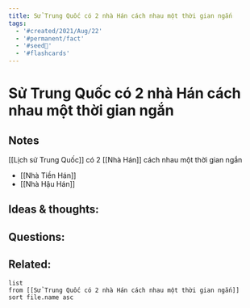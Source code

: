 ```yaml
---
title: Sử Trung Quốc có 2 nhà Hán cách nhau một thời gian ngắn
tags:
  - '#created/2021/Aug/22'
  - '#permanent/fact'
  - '#seed🥜'
  - '#flashcards'
---
```

# Sử Trung Quốc có 2 nhà Hán cách nhau một thời gian ngắn

## Notes
[[Lịch sử Trung Quốc]] có 2 [[Nhà Hán]] cách nhau một thời gian ngắn
- [[Nhà Tiền Hán]]
- [[Nhà Hậu Hán]]

## Ideas & thoughts:


## Questions:


## Related:
```dataview
list
from [[Sử Trung Quốc có 2 nhà Hán cách nhau một thời gian ngắn]]
sort file.name asc
```
